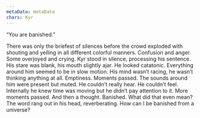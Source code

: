 ```yaml
---
metaData: metaData
chars: Kyr
---
```


“You are banished.”

There was only the briefest of silences before the crowd exploded with shouting and yelling in all different colorful manners. Confusion and anger. Some overjoyed and crying. 
Kyr stood in silence, processing his sentence. His stare was blank, his mouth slightly ajar. He looked catatonic. Everything around him seemed to be in slow motion. His mind wasn’t racing, he wasn’t thinking anything at all. Emptiness. 
Moments passed. The sounds around him were present but muted. He couldn’t really hear. He couldn’t feel. Internally he knew time was moving but he didn’t pay attention to it. More moments passed. And then a thought. 
Banished. What did that even mean? The word rang out in his head, reverberating. 
How can I be banished from a universe?